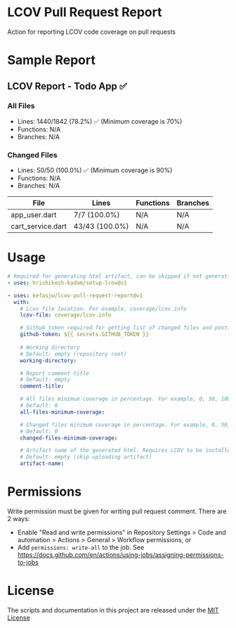 # LCOV Pull Request Report
Action for reporting LCOV code coverage on pull requests

# Sample Report

## LCOV Report - Todo App ✅
### All Files
- Lines: 1440/1842 (78.2%) ✅ (Minimum coverage is 70%)
- Functions: N/A
- Branches: N/A

### Changed Files
- Lines: 50/50 (100.0%) ✅ (Minimum coverage is 90%)
- Functions: N/A
- Branches: N/A

| File              | Lines          | Functions | Branches |
| ----------------- | -------------- | --------- | -------- |
| app_user.dart     | 7/7 (100.0%)   | N/A       | N/A      |
| cart_service.dart | 43/43 (100.0%) | N/A       | N/A      |

# Usage
```yml
# Required for generating html artifact, can be skipped if not generating html artifact
- uses: hrishikesh-kadam/setup-lcov@v1 

- uses: kefasjw/lcov-pull-request-report@v1
  with:
    # Lcov file location. For example, coverage/lcov.info
    lcov-file: coverage/lcov.info

    # Github token required for getting list of changed files and posting comments
    github-token: ${{ secrets.GITHUB_TOKEN }}
    
    # Working directory
    # Default: empty (repository root)
    working-directory:

    # Report comment title
    # Default: empty
    comment-title:

    # All files minimum coverage in percentage. For example, 0, 50, 100
    # Default: 0
    all-files-minimum-coverage:

    # Changed files minimum coverage in percentage. For example, 0, 50, 100
    # Default: 0
    changed-files-minimum-coverage:

    # Artifact name of the generated html. Requires LCOV to be installed
    # Default: empty (skip uploading artifact)
    artifact-name:
```

# Permissions

Write permission must be given for writing pull request comment. There are 2 ways:
- Enable "Read and write permissions" in Repository Settings > Code and automation > Actions > General > Workflow permissions, or
- Add `permissions: write-all` to the job. See https://docs.github.com/en/actions/using-jobs/assigning-permissions-to-jobs

# License

The scripts and documentation in this project are released under the [MIT License](LICENSE)